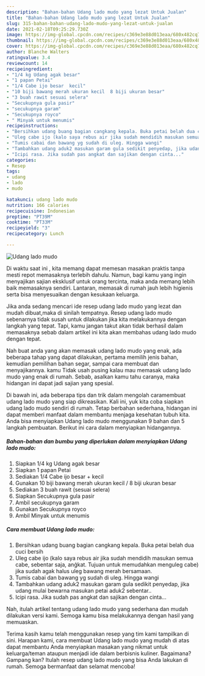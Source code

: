 ```yaml
---
description: "Bahan-bahan Udang lado mudo yang lezat Untuk Jualan"
title: "Bahan-bahan Udang lado mudo yang lezat Untuk Jualan"
slug: 315-bahan-bahan-udang-lado-mudo-yang-lezat-untuk-jualan
date: 2021-02-18T09:25:29.730Z
image: https://img-global.cpcdn.com/recipes/c369e3e88d013eaa/680x482cq70/udang-lado-mudo-foto-resep-utama.jpg
thumbnail: https://img-global.cpcdn.com/recipes/c369e3e88d013eaa/680x482cq70/udang-lado-mudo-foto-resep-utama.jpg
cover: https://img-global.cpcdn.com/recipes/c369e3e88d013eaa/680x482cq70/udang-lado-mudo-foto-resep-utama.jpg
author: Blanche Walters
ratingvalue: 3.4
reviewcount: 14
recipeingredient:
- "1/4 kg Udang agak besar"
- "1 papan Petai"
- "1/4 Cabe ijo besar  kecil"
- "10 biji bawang merah ukuran kecil  8 biji ukuran besar"
- "3 buah rawit sesuai selera"
- "Secukupnya gula pasir"
- "secukupnya garam"
- "Secukupnya royco"
- " Minyak untuk menumis"
recipeinstructions:
- "Bersihkan udang buang bagian cangkang kepala. Buka petai belah dua cuci bersih"
- "Uleg cabe ijo (kalo saya rebus air jika sudah mendidih masukan semua cabe, sebentar saja, anģkat. Tujuan untuk memudahkan menguleg cabe) jika sudah agak halus uleg bawang merah bersamaan."
- "Tumis cabai dan bawang yg sudah di uleg. Hingga wangi"
- "Tambahkan udang aduk2 masukan garam gula sedikit penyedap, jika udang mulai bewarna masukan petai aduk2 sebentar.."
- "Icipi rasa. Jika sudah pas angkat dan sajikan dengan cinta..."
categories:
- Resep
tags:
- udang
- lado
- mudo

katakunci: udang lado mudo 
nutrition: 166 calories
recipecuisine: Indonesian
preptime: "PT39M"
cooktime: "PT33M"
recipeyield: "3"
recipecategory: Lunch

---
```



![Udang lado mudo](https://img-global.cpcdn.com/recipes/c369e3e88d013eaa/680x482cq70/udang-lado-mudo-foto-resep-utama.jpg)

Di waktu  saat ini , kita memang dapat memesan masakan praktis tanpa mesti repot memasaknya terlebih dahulu. Namun, bagi kamu yang ingin menyajikan sajian eksklusif untuk orang tercinta, maka anda memang lebih baik memasaknya sendiri. Lantaran, memasak di rumah jauh lebih higienis serta bisa menyesuaikan dengan kesukaan keluarga.

Jika anda sedang mencari ide resep udang lado mudo yang lezat dan mudah dibuat,maka di sinilah tempatnya. Resep udang lado mudo  sebenarnya tidak susah untuk dilakukan jika kita melakukannya dengan langkah yang tepat. Tapi, kamu jangan takut akan tidak berhasil dalam memasaknya 
sebab dalam artikel ini kita akan membahas udang lado mudo dengan tepat.  



Nah buat anda yang akan memasak udang lado mudo yang enak, ada beberapa tahap yang dapat dilakukan, pertama memilih jenis bahan, kemudian pemilihan bahan segar, sampai cara membuat dan menyajikannya. kamu Tidak usah pusing kalau mau memasak udang lado mudo yang enak di rumah. Sebab, asalkan kamu  tahu caranya, maka hidangan ini dapat jadi sajian yang spesial.

Di bawah ini, ada beberapa tips dan trik dalam mengolah caramembuat udang lado mudo yang siap dikreasikan. Kali ini, yuk kita coba siapkan udang lado mudo sendiri di rumah. Tetap berbahan sederhana, hidangan ini dapat memberi manfaat dalam membantu menjaga kesehatan tubuh kita. Anda bisa menyiapkan Udang lado mudo menggunakan 9 bahan dan 5 langkah pembuatan. Berikut ini cara dalam menyiapkan hidangannya.

<!--inarticleads1-->

##### Bahan-bahan dan bumbu yang diperlukan dalam menyiapkan Udang lado mudo:

1. Siapkan 1/4 kg Udang agak besar
1. Siapkan 1 papan Petai
1. Sediakan 1/4 Cabe ijo besar + kecil
1. Gunakan 10 biji bawang merah ukuran kecil / 8 biji ukuran besar
1. Sediakan 3 buah rawit (sesuai selera)
1. Siapkan Secukupnya gula pasir
1. Ambil secukupnya garam
1. Gunakan Secukupnya royco
1. Ambil  Minyak untuk menumis




<!--inarticleads2-->

##### Cara membuat Udang lado mudo:

1. Bersihkan udang buang bagian cangkang kepala. Buka petai belah dua cuci bersih
1. Uleg cabe ijo (kalo saya rebus air jika sudah mendidih masukan semua cabe, sebentar saja, anģkat. Tujuan untuk memudahkan menguleg cabe) jika sudah agak halus uleg bawang merah bersamaan.
1. Tumis cabai dan bawang yg sudah di uleg. Hingga wangi
1. Tambahkan udang aduk2 masukan garam gula sedikit penyedap, jika udang mulai bewarna masukan petai aduk2 sebentar..
1. Icipi rasa. Jika sudah pas angkat dan sajikan dengan cinta...




Nah, itulah artikel tentang  udang lado mudo  yang sederhana dan mudah dilakukan versi kami. Semoga kamu bisa melakukannya dengan hasil yang memuaskan. 

Terima kasih kamu telah menggunakan resep yang tim kami tampilkan di sini. Harapan kami, cara membuat  Udang lado mudo yang mudah di atas dapat membantu Anda menyiapkan masakan yang nikmat untuk keluarga/teman ataupun menjadi ide dalam berbisnis kuliner. Bagaimana? Gampang kan? Itulah resep udang lado mudo yang bisa Anda lakukan di rumah. Semoga bermanfaat dan selamat mencoba!


